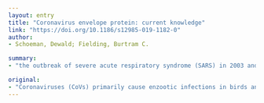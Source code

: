```yaml
---
layout: entry
title: "Coronavirus envelope protein: current knowledge"
link: "https://doi.org/10.1186/s12985-019-1182-0"
author:
- Schoeman, Dewald; Fielding, Burtram C.

summary:
- "the outbreak of severe acute respiratory syndrome (SARS) in 2003 and Middle-East respiratory syndrome has demonstrated the lethality of CoVs when they cross the species barrier and infect humans. The CoV envelope protein is a small, integral membrane protein involved in several aspects of the virus' life cycle. Recent studies have expanded on its structural motifs and topology, its functions as an ion-channelling viroporin, and its interactions with other viral proteins and host cell proteins."

original:
- "Coronaviruses (CoVs) primarily cause enzootic infections in birds and mammals but, in the last few decades, have shown to be capable of infecting humans as well. The outbreak of severe acute respiratory syndrome (SARS) in 2003 and, more recently, Middle-East respiratory syndrome (MERS) has demonstrated the lethality of CoVs when they cross the species barrier and infect humans. A renewed interest in coronaviral research has led to the discovery of several novel human CoVs and since then much progress has been made in understanding the CoV life cycle. The CoV envelope (E) protein is a small, integral membrane protein involved in several aspects of the virus' life cycle, such as assembly, budding, envelope formation, and pathogenesis. Recent studies have expanded on its structural motifs and topology, its functions as an ion-channelling viroporin, and its interactions with both other CoV proteins and host cell proteins. MAIN BODY: This review aims to establish the current knowledge on CoV E by highlighting the recent progress that has been made and comparing it to previous knowledge. It also compares E to other viral proteins of a similar nature to speculate the relevance of these new findings. Good progress has been made but much still remains unknown and this review has identified some gaps in the current knowledge and made suggestions for consideration in future research. CONCLUSIONS: The most progress has been made on SARS-CoV E, highlighting specific structural requirements for its functions in the CoV life cycle as well as mechanisms behind its pathogenesis. Data shows that E is involved in critical aspects of the viral life cycle and that CoVs lacking E make promising vaccine candidates. The high mortality rate of certain CoVs, along with their ease of transmission, underpins the need for more research into CoV molecular biology which can aid in the production of effective anti-coronaviral agents for both human CoVs and enzootic CoVs."
---
```


